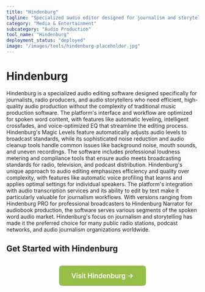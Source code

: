 ```yaml
---
title: "Hindenburg"
tagline: "Specialized audio editor designed for journalism and storytelling"
category: "Media & Entertainment"
subcategory: "Audio Production"
tool_name: "Hindenburg"
deployment_status: "deployed"
image: "/images/tools/hindenburg-placeholder.jpg"
---
```


# Hindenburg

Hindenburg is a specialized audio editing software designed specifically for journalists, radio producers, and audio storytellers who need efficient, high-quality audio production without the complexity of traditional music production software. The platform's interface and workflow are optimized for spoken word content, with features like automatic leveling, intelligent crossfades, and voice-optimized EQ that streamline the editing process. Hindenburg's Magic Levels feature automatically adjusts audio levels to broadcast standards, while its sophisticated noise reduction and audio cleanup tools handle common issues like background noise, mouth sounds, and uneven recordings. The software includes professional loudness metering and compliance tools that ensure audio meets broadcasting standards for radio, television, and podcast distribution. Hindenburg's unique approach to audio editing emphasizes efficiency and quality over complexity, with features like automatic voice profiling that learns and applies optimal settings for individual speakers. The platform's integration with audio transcription services and its ability to edit by text make it particularly valuable for journalism workflows. With versions ranging from Hindenburg PRO for professional broadcasters to Hindenburg Narrator for audiobook production, the software serves various segments of the spoken word audio market. Hindenburg's focus on journalism and storytelling has made it the preferred choice for many public radio stations, podcast networks, and audio journalism organizations worldwide.

## Get Started with Hindenburg

<div style="text-align: center; margin: 2rem 0;">
  <a href="https://hindenburg.com" target="_blank" rel="noopener noreferrer" style="display: inline-block; background: #96BF47; color: white; padding: 1rem 2rem; text-decoration: none; border-radius: 8px; font-weight: 600; font-size: 1.1rem;">Visit Hindenburg →</a>
</div>

